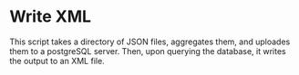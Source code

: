 # Write XML

This script takes a directory of JSON files, aggregates them, and uploades them to a postgreSQL server. Then, upon querying the database, it writes the output to an XML file.